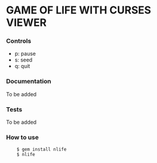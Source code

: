 GAME OF LIFE WITH CURSES VIEWER
===============================

### Controls
- p: pause
- s: seed
- q: quit

### Documentation
To be added

### Tests
To be added

### How to use
        $ gem install nlife
        $ nlife
